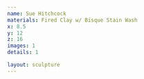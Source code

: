 ```yaml
---
name: Sue Hitchcock
materials: Fired Clay w/ Bisque Stain Wash
x: 8.5
y: 12
z: 16
images: 1
details: 1

layout: sculpture
---
```



